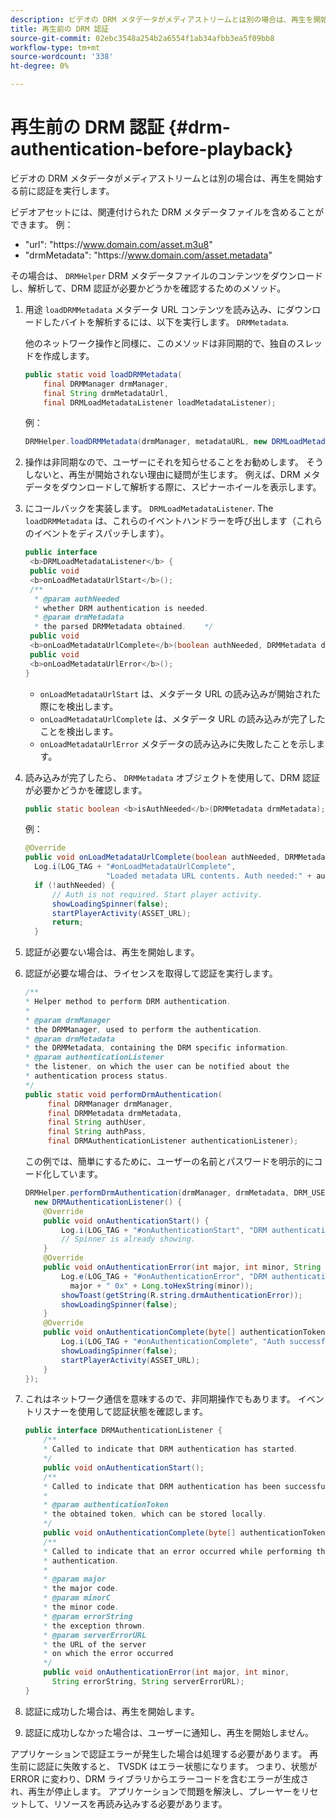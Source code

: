 ```yaml
---
description: ビデオの DRM メタデータがメディアストリームとは別の場合は、再生を開始する前に認証を実行します。
title: 再生前の DRM 認証
source-git-commit: 02ebc3548a254b2a6554f1ab34afbb3ea5f09bb8
workflow-type: tm+mt
source-wordcount: '338'
ht-degree: 0%

---
```


# 再生前の DRM 認証 {#drm-authentication-before-playback}

ビデオの DRM メタデータがメディアストリームとは別の場合は、再生を開始する前に認証を実行します。

ビデオアセットには、関連付けられた DRM メタデータファイルを含めることができます。 例：

* &quot;url&quot;: &quot;ht<span></span>tps://www.domain.com/asset.m3u8&quot;
* &quot;drmMetadata&quot;: &quot;ht<span></span>tps://www.domain.com/asset.metadata&quot;

その場合は、 `DRMHelper` DRM メタデータファイルのコンテンツをダウンロードし、解析して、DRM 認証が必要かどうかを確認するためのメソッド。

1. 用途 `loadDRMMetadata` メタデータ URL コンテンツを読み込み、にダウンロードしたバイトを解析するには、以下を実行します。 `DRMMetadata`.

   他のネットワーク操作と同様に、このメソッドは非同期的で、独自のスレッドを作成します。

   ```java
   public static void loadDRMMetadata( 
       final DRMManager drmManager, 
       final String drmMetadataUrl,  
       final DRMLoadMetadataListener loadMetadataListener); 
   ```

   例：

   ```java
   DRMHelper.loadDRMMetadata(drmManager, metadataURL, new DRMLoadMetadataListener());
   ```

1. 操作は非同期なので、ユーザーにそれを知らせることをお勧めします。 そうしないと、再生が開始されない理由に疑問が生じます。 例えば、DRM メタデータをダウンロードして解析する際に、スピナーホイールを表示します。
1. にコールバックを実装します。 `DRMLoadMetadataListener`. The `loadDRMMetadata` は、これらのイベントハンドラーを呼び出します（これらのイベントをディスパッチします）。

   ```java
   public interface  
    <b>DRMLoadMetadataListener</b> { 
    public void  
    <b>onLoadMetadataUrlStart</b>(); 
    /** 
     * @param authNeeded 
     * whether DRM authentication is needed. 
     * @param drmMetadata 
     * the parsed DRMMetadata obtained.    */ 
    public void  
    <b>onLoadMetadataUrlComplete</b>(boolean authNeeded, DRMMetadata drmMetadata); 
    public void  
    <b>onLoadMetadataUrlError</b>(); 
   }
   ```

   * `onLoadMetadataUrlStart` は、メタデータ URL の読み込みが開始された際にを検出します。
   * `onLoadMetadataUrlComplete` は、メタデータ URL の読み込みが完了したことを検出します。
   * `onLoadMetadataUrlError` メタデータの読み込みに失敗したことを示します。

1. 読み込みが完了したら、 `DRMMetadata` オブジェクトを使用して、DRM 認証が必要かどうかを確認します。

   ```java
   public static boolean <b>isAuthNeeded</b>(DRMMetadata drmMetadata);
   ```

   例：

   ```java
   @Override 
   public void onLoadMetadataUrlComplete(boolean authNeeded, DRMMetadata drmMetadata) {  
     Log.i(LOG_TAG + "#onLoadMetadataUrlComplete",  
                     "Loaded metadata URL contents. Auth needed:" + authNeeded + "."); 
     if (!authNeeded) { 
         // Auth is not required. Start player activity.     
         showLoadingSpinner(false);     
         startPlayerActivity(ASSET_URL); 
         return; 
     }
   ```

1. 認証が必要ない場合は、再生を開始します。
1. 認証が必要な場合は、ライセンスを取得して認証を実行します。

   ```java
   /** 
   * Helper method to perform DRM authentication. 
   * 
   * @param drmManager 
   * the DRMManager, used to perform the authentication. 
   * @param drmMetadata 
   * the DRMMetadata, containing the DRM specific information. 
   * @param authenticationListener 
   * the listener, on which the user can be notified about the 
   * authentication process status. 
   */ 
   public static void performDrmAuthentication( 
        final DRMManager drmManager,  
        final DRMMetadata drmMetadata, 
        final String authUser,  
        final String authPass,  
        final DRMAuthenticationListener authenticationListener);
   ```

   この例では、簡単にするために、ユーザーの名前とパスワードを明示的にコード化しています。

   ```java
   DRMHelper.performDrmAuthentication(drmManager, drmMetadata, DRM_USERNAME, DRM_PASSWORD,  
     new DRMAuthenticationListener() { 
       @Override 
       public void onAuthenticationStart() { 
           Log.i(LOG_TAG + "#onAuthenticationStart", "DRM authentication started."); 
           // Spinner is already showing. 
       } 
       @Override 
       public void onAuthenticationError(int major, int minor, String errorString, String serverErrorURL) {  
           Log.e(LOG_TAG + "#onAuthenticationError", "DRM authentication failed. " +  
             major + " 0x" + Long.toHexString(minor)); 
           showToast(getString(R.string.drmAuthenticationError));   
           showLoadingSpinner(false); 
       } 
       @Override 
       public void onAuthenticationComplete(byte[] authenticationToken) { 
           Log.i(LOG_TAG + "#onAuthenticationComplete", "Auth successful. Launching content."); 
           showLoadingSpinner(false); 
           startPlayerActivity(ASSET_URL); 
       } 
   }); 
   ```

1. これはネットワーク通信を意味するので、非同期操作でもあります。 イベントリスナーを使用して認証状態を確認します。

   ```java
   public interface DRMAuthenticationListener { 
       /** 
       * Called to indicate that DRM authentication has started. 
       */ 
       public void onAuthenticationStart(); 
       /** 
       * Called to indicate that DRM authentication has been successful. 
       * 
       * @param authenticationToken 
       * the obtained token, which can be stored locally. 
       */ 
       public void onAuthenticationComplete(byte[] authenticationToken); 
       /** 
       * Called to indicate that an error occurred while performing the DRM 
       * authentication. 
       * 
       * @param major 
       * the major code. 
       * @param minorC 
       * the minor code. 
       * @param errorString 
       * the exception thrown. 
       * @param serverErrorURL 
       * the URL of the server  
       * on which the error occurred 
       */ 
       public void onAuthenticationError(int major, int minor,  
         String errorString, String serverErrorURL); 
   } 
   ```

1. 認証に成功した場合は、再生を開始します。
1. 認証に成功しなかった場合は、ユーザーに通知し、再生を開始しません。

アプリケーションで認証エラーが発生した場合は処理する必要があります。 再生前に認証に失敗すると、 TVSDK はエラー状態になります。 つまり、状態が ERROR に変わり、DRM ライブラリからエラーコードを含むエラーが生成され、再生が停止します。 アプリケーションで問題を解決し、プレーヤーをリセットして、リソースを再読み込みする必要があります。
